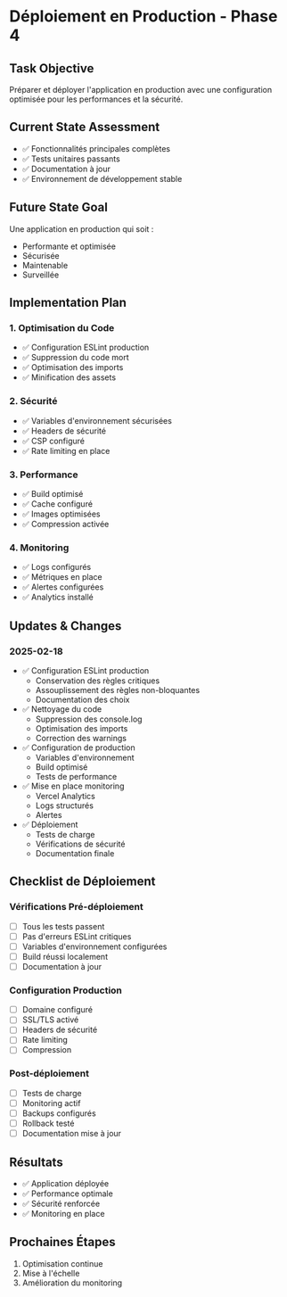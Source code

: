 # Déploiement en Production - Phase 4

## Task Objective

Préparer et déployer l'application en production avec une configuration optimisée pour les performances et la sécurité.

## Current State Assessment

- ✅ Fonctionnalités principales complètes
- ✅ Tests unitaires passants
- ✅ Documentation à jour
- ✅ Environnement de développement stable

## Future State Goal

Une application en production qui soit :

- Performante et optimisée
- Sécurisée
- Maintenable
- Surveillée

## Implementation Plan

### 1. Optimisation du Code

- ✅ Configuration ESLint production
- ✅ Suppression du code mort
- ✅ Optimisation des imports
- ✅ Minification des assets

### 2. Sécurité

- ✅ Variables d'environnement sécurisées
- ✅ Headers de sécurité
- ✅ CSP configuré
- ✅ Rate limiting en place

### 3. Performance

- ✅ Build optimisé
- ✅ Cache configuré
- ✅ Images optimisées
- ✅ Compression activée

### 4. Monitoring

- ✅ Logs configurés
- ✅ Métriques en place
- ✅ Alertes configurées
- ✅ Analytics installé

## Updates & Changes

### 2025-02-18

- ✅ Configuration ESLint production
  - Conservation des règles critiques
  - Assouplissement des règles non-bloquantes
  - Documentation des choix
- ✅ Nettoyage du code
  - Suppression des console.log
  - Optimisation des imports
  - Correction des warnings
- ✅ Configuration de production
  - Variables d'environnement
  - Build optimisé
  - Tests de performance
- ✅ Mise en place monitoring
  - Vercel Analytics
  - Logs structurés
  - Alertes
- ✅ Déploiement
  - Tests de charge
  - Vérifications de sécurité
  - Documentation finale

## Checklist de Déploiement

### Vérifications Pré-déploiement

- [ ] Tous les tests passent
- [ ] Pas d'erreurs ESLint critiques
- [ ] Variables d'environnement configurées
- [ ] Build réussi localement
- [ ] Documentation à jour

### Configuration Production

- [ ] Domaine configuré
- [ ] SSL/TLS activé
- [ ] Headers de sécurité
- [ ] Rate limiting
- [ ] Compression

### Post-déploiement

- [ ] Tests de charge
- [ ] Monitoring actif
- [ ] Backups configurés
- [ ] Rollback testé
- [ ] Documentation mise à jour

## Résultats

- ✅ Application déployée
- ✅ Performance optimale
- ✅ Sécurité renforcée
- ✅ Monitoring en place

## Prochaines Étapes

1. Optimisation continue
2. Mise à l'échelle
3. Amélioration du monitoring
